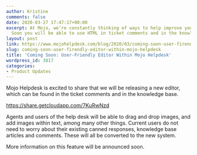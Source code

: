 ```yaml
---
author: Kristine
comments: false
date: 2020-03-27 17:47:17+00:00
excerpt: At Mojo, we’re constantly thinking of ways to help improve your productivity.
  Soon you will be able to use HTML in ticket comments and in the knowledge base.
layout: post
link: https://www.mojohelpdesk.com/blog/2020/03/coming-soon-user-firendly-editor-within-mojo-helpdesk/
slug: coming-soon-user-firendly-editor-within-mojo-helpdesk
title: 'Coming Soon: User-Friendly Editor Within Mojo Helpdesk'
wordpress_id: 3817
categories:
- Product Updates
---
```





Mojo Helpdesk is excited to share that we will be releasing a new editor, which can be found in the ticket comments and in the knowledge base.








https://share.getcloudapp.com/7KuRwNzd








Agents and users of the help desk will be able to drag and drop images, and add images within text, among many other things. Current users do not need to worry about their existing canned responses, knowledge base articles and comments. These will all be converted to the new system.







More information on this feature will be announced soon.



